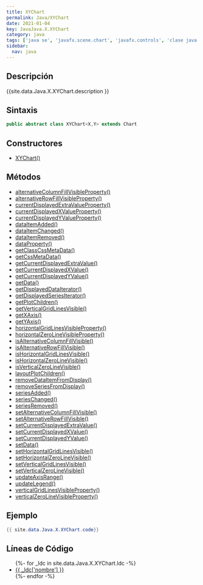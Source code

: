```yaml
---
title: XYChart
permalink: Java/XYChart
date: 2021-01-04
key: JavaJava.X.XYChart
category: java
tags: ['java se', 'javafx.scene.chart', 'javafx.controls', 'clase java', 'JavaFX 2.0']
sidebar: 
  nav: java
---
```


## Descripción
{{site.data.Java.X.XYChart.description }}

## Sintaxis
~~~java
public abstract class XYChart<X,Y> extends Chart
~~~

## Constructores
* [XYChart()](/Java/XYChart/XYChart/)

## Métodos
* [alternativeColumnFillVisibleProperty()](/Java/XYChart/alternativeColumnFillVisibleProperty)
* [alternativeRowFillVisibleProperty()](/Java/XYChart/alternativeRowFillVisibleProperty)
* [currentDisplayedExtraValueProperty()](/Java/XYChart/currentDisplayedExtraValueProperty)
* [currentDisplayedXValueProperty()](/Java/XYChart/currentDisplayedXValueProperty)
* [currentDisplayedYValueProperty()](/Java/XYChart/currentDisplayedYValueProperty)
* [dataItemAdded()](/Java/XYChart/dataItemAdded)
* [dataItemChanged()](/Java/XYChart/dataItemChanged)
* [dataItemRemoved()](/Java/XYChart/dataItemRemoved)
* [dataProperty()](/Java/XYChart/dataProperty)
* [getClassCssMetaData()](/Java/XYChart/getClassCssMetaData)
* [getCssMetaData()](/Java/XYChart/getCssMetaData)
* [getCurrentDisplayedExtraValue()](/Java/XYChart/getCurrentDisplayedExtraValue)
* [getCurrentDisplayedXValue()](/Java/XYChart/getCurrentDisplayedXValue)
* [getCurrentDisplayedYValue()](/Java/XYChart/getCurrentDisplayedYValue)
* [getData()](/Java/XYChart/getData)
* [getDisplayedDataIterator()](/Java/XYChart/getDisplayedDataIterator)
* [getDisplayedSeriesIterator()](/Java/XYChart/getDisplayedSeriesIterator)
* [getPlotChildren()](/Java/XYChart/getPlotChildren)
* [getVerticalGridLinesVisible()](/Java/XYChart/getVerticalGridLinesVisible)
* [getXAxis()](/Java/XYChart/getXAxis)
* [getYAxis()](/Java/XYChart/getYAxis)
* [horizontalGridLinesVisibleProperty()](/Java/XYChart/horizontalGridLinesVisibleProperty)
* [horizontalZeroLineVisibleProperty()](/Java/XYChart/horizontalZeroLineVisibleProperty)
* [isAlternativeColumnFillVisible()](/Java/XYChart/isAlternativeColumnFillVisible)
* [isAlternativeRowFillVisible()](/Java/XYChart/isAlternativeRowFillVisible)
* [isHorizontalGridLinesVisible()](/Java/XYChart/isHorizontalGridLinesVisible)
* [isHorizontalZeroLineVisible()](/Java/XYChart/isHorizontalZeroLineVisible)
* [isVerticalZeroLineVisible()](/Java/XYChart/isVerticalZeroLineVisible)
* [layoutPlotChildren()](/Java/XYChart/layoutPlotChildren)
* [removeDataItemFromDisplay()](/Java/XYChart/removeDataItemFromDisplay)
* [removeSeriesFromDisplay()](/Java/XYChart/removeSeriesFromDisplay)
* [seriesAdded()](/Java/XYChart/seriesAdded)
* [seriesChanged()](/Java/XYChart/seriesChanged)
* [seriesRemoved()](/Java/XYChart/seriesRemoved)
* [setAlternativeColumnFillVisible()](/Java/XYChart/setAlternativeColumnFillVisible)
* [setAlternativeRowFillVisible()](/Java/XYChart/setAlternativeRowFillVisible)
* [setCurrentDisplayedExtraValue()](/Java/XYChart/setCurrentDisplayedExtraValue)
* [setCurrentDisplayedXValue()](/Java/XYChart/setCurrentDisplayedXValue)
* [setCurrentDisplayedYValue()](/Java/XYChart/setCurrentDisplayedYValue)
* [setData()](/Java/XYChart/setData)
* [setHorizontalGridLinesVisible()](/Java/XYChart/setHorizontalGridLinesVisible)
* [setHorizontalZeroLineVisible()](/Java/XYChart/setHorizontalZeroLineVisible)
* [setVerticalGridLinesVisible()](/Java/XYChart/setVerticalGridLinesVisible)
* [setVerticalZeroLineVisible()](/Java/XYChart/setVerticalZeroLineVisible)
* [updateAxisRange()](/Java/XYChart/updateAxisRange)
* [updateLegend()](/Java/XYChart/updateLegend)
* [verticalGridLinesVisibleProperty()](/Java/XYChart/verticalGridLinesVisibleProperty)
* [verticalZeroLineVisibleProperty()](/Java/XYChart/verticalZeroLineVisibleProperty)

## Ejemplo
~~~java
{{ site.data.Java.X.XYChart.code}}
~~~

## Líneas de Código
<ul>
{%- for _ldc in site.data.Java.X.XYChart.ldc -%}
   <li>
       <a href="{{_ldc['url'] }}">{{ _ldc['nombre'] }}</a>
   </li>
{%- endfor -%}
</ul>
